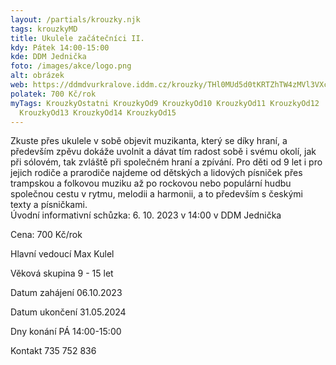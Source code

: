 ```yaml
---
layout: /partials/krouzky.njk
tags: krouzkyMD
title: Ukulele začátečníci II.
kdy: Pátek 14:00-15:00
kde: DDM Jednička
foto: /images/akce/logo.png
alt: obrázek
web: https://ddmdvurkralove.iddm.cz/krouzky/THl0MUd5d0tKRTZhTW4zMVl3VXcyUEhKTUhrQW4yYnVEUFR6VnNTaUhKWT0=
polatek: 700 Kč/rok
myTags: KrouzkyOstatni KrouzkyOd9 KrouzkyOd10 KrouzkyOd11 KrouzkyOd12
  KrouzkyOd13 KrouzkyOd14 KrouzkyOd15
---
```



Zkuste přes ukulele v sobě objevit muzikanta, který se díky hraní, a především zpěvu dokáže uvolnit a dávat tím radost sobě i svému okolí, jak při sólovém, tak zvláště při společném hraní a zpívání. Pro děti od 9 let i pro jejich rodiče a prarodiče najdeme od dětských a lidových písniček přes trampskou a folkovou muziku až po rockovou nebo populární hudbu společnou cestu v rytmu, melodii a harmonii, a to především s českými texty a písničkami.\
Úvodní informativní schůzka: 6. 10. 2023 v 14:00 v DDM Jednička



Cena: 700 Kč/rok

Hlavní vedoucí Max Kulel

Věková skupina 9 - 15 let

Datum zahájení 06.10.2023

Datum ukončení 31.05.2024

Dny konání PÁ 14:00-15:00

Kontakt 735 752 836